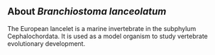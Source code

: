 About *Branchiostoma lanceolatum*
---------------------------------

The European lancelet is a marine invertebrate in the subphylum
Cephalochordata. It is used as a model organism to study vertebrate
evolutionary development.
